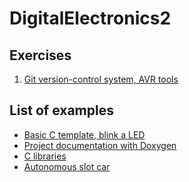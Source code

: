 # DigitalElectronics2

## Exercises

1. [Git version-control system, AVR tools](labs/01-tools)

<!--
2. [Control of GPIO, LED, push button](labs/02-leds)
3. [User library for GPIO control](labs/03-gpio)
4. [Interrupts, timers](labs/04-interrupts)
5. [Display devices, 7-segment display](labs/05-segment)
6. [Display devices, LCD display](labs/06-lcd)
7. [ADC and UART serial communication](labs/07-uart)
8. [I2C/TWI serial communication](labs/08-i2c)
9. [C project: General instructions](labs/project)
10. (Self-study) [Combining C and assembly language](labs/09-asm)
-->

## List of examples

* [Basic C template, blink a LED](examples/blink_arduino/)
* [Project documentation with Doxygen](examples/doxygen)
* [C libraries](examples/library)
* [Autonomous slot car](examples/slot-car)

